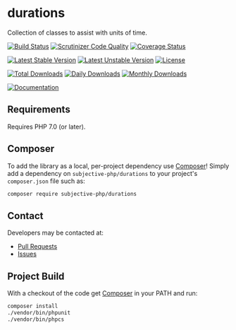 # durations

Collection of classes to assist with units of time.

[![Build Status](https://travis-ci.com/subjective-php/durations.svg?branch=master)](https://travis-ci.com/subjective-php/durations)
[![Scrutinizer Code Quality](https://scrutinizer-ci.com/g/subjective-php/durations/badges/quality-score.png?b=master)](https://scrutinizer-ci.com/g/subjective-php/durations/?branch=master)
[![Coverage Status](https://coveralls.io/repos/github/subjective-php/durations/badge.svg?branch=master)](https://coveralls.io/github/subjective-php/durations?branch=master)

[![Latest Stable Version](https://poser.pugx.org/subjective-php/durations/v/stable)](https://packagist.org/packages/subjective-php/durations)
[![Latest Unstable Version](https://poser.pugx.org/subjective-php/durations/v/unstable)](https://packagist.org/packages/subjective-php/durations)
[![License](https://poser.pugx.org/subjective-php/durations/license)](https://packagist.org/packages/subjective-php/durations)

[![Total Downloads](https://poser.pugx.org/subjective-php/durations/downloads)](https://packagist.org/packages/subjective-php/durations)
[![Daily Downloads](https://poser.pugx.org/subjective-php/durations/d/daily)](https://packagist.org/packages/subjective-php/durations)
[![Monthly Downloads](https://poser.pugx.org/subjective-php/durations/d/monthly)](https://packagist.org/packages/subjective-php/durations)

[![Documentation](https://img.shields.io/badge/reference-phpdoc-blue.svg?style=flat)](http://www.pholiophp.org/subjective-php/durations)

## Requirements

Requires PHP 7.0 (or later).

## Composer
To add the library as a local, per-project dependency use [Composer](http://getcomposer.org)! Simply add a dependency on `subjective-php/durations` to your project's `composer.json` file such as:

```sh
composer require subjective-php/durations
```

## Contact
Developers may be contacted at:

 * [Pull Requests](https://github.com/subjective-php/durations/pulls)
 * [Issues](https://github.com/subjective-php/durations/issues)

## Project Build
With a checkout of the code get [Composer](http://getcomposer.org) in your PATH and run:

```sh
composer install
./vendor/bin/phpunit
./vendor/bin/phpcs
```
